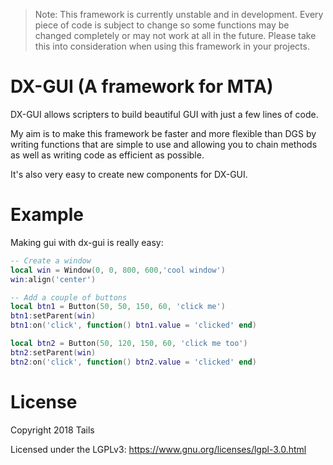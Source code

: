> Note: This framework is currently unstable and in development. Every piece of code is subject to change so some functions may be changed completely or may not work at all in the future. Please take this into consideration when using this framework in your projects.

# DX-GUI (A framework for MTA)

DX-GUI allows scripters to build beautiful GUI with just a few lines of code.

My aim is to make this framework be faster and more flexible than DGS by writing functions that are simple to use and allowing you to chain methods as well as writing code as efficient as possible.

It's also very easy to create new components for DX-GUI.

# Example

Making gui with dx-gui is really easy:

```lua
-- Create a window
local win = Window(0, 0, 800, 600,'cool window')
win:align('center')

-- Add a couple of buttons
local btn1 = Button(50, 50, 150, 60, 'click me')
btn1:setParent(win)
btn1:on('click', function() btn1.value = 'clicked' end)

local btn2 = Button(50, 120, 150, 60, 'click me too')
btn2:setParent(win)
btn2:on('click', function() btn2.value = 'clicked' end)
```

# License

Copyright 2018 Tails

Licensed under the LGPLv3: https://www.gnu.org/licenses/lgpl-3.0.html

